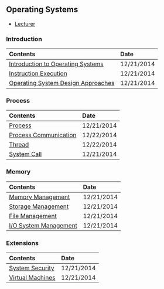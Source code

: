 ## Operating Systems

- [Lecturer](http://cs.gmu.edu/~simon/)

### Introduction
|Contents| Date|
|:----|:----|
|[Introduction to Operating Systems](http://hwang14.blogspot.com/2014/12/introduction-to-operating-systems.html)| 12/21/2014|
|[Instruction Execution](http://hwang14.blogspot.com/2014/12/instruction-execution.html)| 12/21/2014|
|[Operating System Design Approaches](http://hwang14.blogspot.com/2014/12/operating-system-design-approaches.html)|12/21/2014|



### Process
|Contents| Date|
|:----|:----|
|[Process](http://hwang14.blogspot.com/2014/12/process.html)| 12/21/2014|
|[Process Communication](http://hwang14.blogspot.com/2014/12/process-communication.html)| 12/22/2014|
|[Thread](http://hwang14.blogspot.com/2014/12/thread.html)| 12/22/2014|
|[System Call](http://hwang14.blogspot.com/2014/12/system-call.html)| 12/21/2014|


### Memory
|Contents| Date|
|:----|:----|
|[Memory Management](http://hwang14.blogspot.com/2014/12/memory-management.html)| 12/21/2014|
|[Storage Management](http://hwang14.blogspot.com/2014/12/storage-management.html)| 12/21/2014|
|[File Management](http://hwang14.blogspot.com/2014/12/file-management.html)| 12/21/2014|
|[I/O System Management](http://hwang14.blogspot.com/2014/12/io-system-management.html)| 12/21/2014|


### Extensions
|Contents| Date|
|:----|:----|
|[System Security](http://hwang14.blogspot.com/2014/12/system-security.html)| 12/21/2014|
|[Virtual Machines](http://hwang14.blogspot.com/2014/12/virtual-machine.html)| 12/21/2014|
